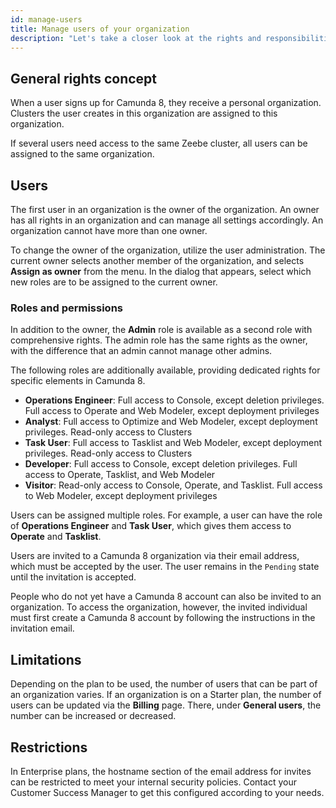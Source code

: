 ```yaml
---
id: manage-users
title: Manage users of your organization
description: "Let's take a closer look at the rights and responsibilities of users in your organization."
---
```


## General rights concept

When a user signs up for Camunda 8, they receive a personal organization. Clusters the user creates in this organization are assigned to this organization.

If several users need access to the same Zeebe cluster, all users can be assigned to the same organization.

## Users

The first user in an organization is the owner of the organization. An owner has all rights in an organization and can manage all settings accordingly. An organization cannot have more than one owner.

To change the owner of the organization, utilize the user administration. The current owner selects another member of the organization, and selects **Assign as owner** from the menu. In the dialog that appears, select which new roles are to be assigned to the current owner.

### Roles and permissions

In addition to the owner, the **Admin** role is available as a second role with comprehensive rights. The admin role has the same rights as the owner, with the difference that an admin cannot manage other admins.

The following roles are additionally available, providing dedicated rights for specific elements in Camunda 8.

- **Operations Engineer**: Full access to Console, except deletion privileges. Full access to Operate and Web Modeler, except deployment privileges
- **Analyst**: Full access to Optimize and Web Modeler, except deployment privileges. Read-only access to Clusters
- **Task User**: Full access to Tasklist and Web Modeler, except deployment privileges. Read-only access to Clusters
- **Developer**: Full access to Console, except deletion privileges. Full access to Operate, Tasklist, and Web Modeler
- **Visitor**: Read-only access to Console, Operate, and Tasklist. Full access to Web Modeler, except deployment privileges

Users can be assigned multiple roles. For example, a user can have the role of **Operations Engineer** and **Task User**, which gives them access to **Operate** and **Tasklist**.

Users are invited to a Camunda 8 organization via their email address, which must be accepted by the user. The user remains in the `Pending` state until the invitation is accepted.

People who do not yet have a Camunda 8 account can also be invited to an organization. To access the organization, however, the invited individual must first create a Camunda 8 account by following the instructions in the invitation email.

## Limitations

Depending on the plan to be used, the number of users that can be part of an organization varies. If an organization is on a Starter plan, the number of users can be updated via the **Billing** page. There, under **General users**, the number can be increased or decreased.

## Restrictions

In Enterprise plans, the hostname section of the email address for invites can be restricted to meet your internal security policies. Contact your Customer Success Manager to get this configured according to your needs.
